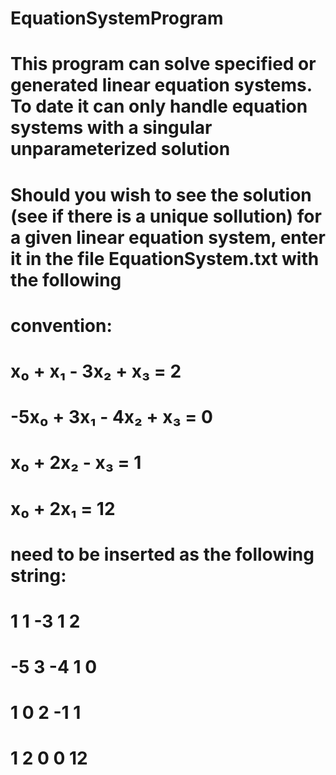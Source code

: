 # EquationSystemProgram
# This program can solve specified or generated linear equation systems. To date it can only handle equation systems with a singular unparameterized solution
# Should you wish to see the solution (see if there is a unique sollution) for a given linear equation system, enter it in the file EquationSystem.txt with the following
# convention:
# x₀ + x₁ - 3x₂ + x₃  = 2
# -5x₀ + 3x₁ - 4x₂ + x₃  = 0
# x₀ + 2x₂ - x₃  = 1
# x₀ + 2x₁  = 12
# need to be inserted as the following string:
# 1 1 -3 1 2
# -5 3 -4 1 0
# 1 0 2 -1 1
# 1 2 0 0 12
